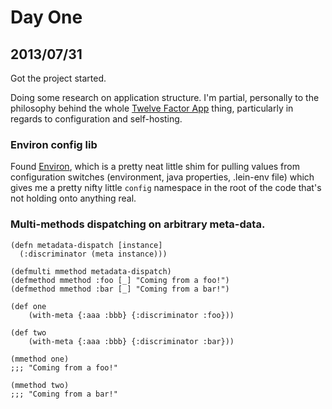 # Day One
## 2013/07/31

Got the project started.

Doing some research on application structure. I'm partial, personally to the philosophy
behind the whole [Twelve Factor App](http://12factor.net/) thing, particularly in regards
to configuration and self-hosting.

### Environ config lib
Found [Environ](https://github.com/weavejester/environ), which is a pretty neat little shim
for pulling values from configuration switches (environment, java properties, .lein-env file)
which gives me a pretty nifty little `config` namespace in the root of the code that's not 
holding onto anything real.

### Multi-methods dispatching on arbitrary meta-data.
```
(defn metadata-dispatch [instance]
  (:discriminator (meta instance)))

(defmulti mmethod metadata-dispatch)
(defmethod mmethod :foo [_] "Coming from a foo!")
(defmethod mmethod :bar [_] "Coming from a bar!")

(def one
	(with-meta {:aaa :bbb} {:discriminator :foo}))

(def two
	(with-meta {:aaa :bbb} {:discriminator :bar}))

(mmethod one)
;;; "Coming from a foo!"

(mmethod two)
;;; "Coming from a bar!"
```